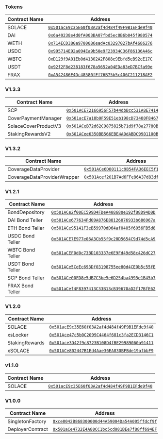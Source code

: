### Tokens

| Contract Name                | Address                                      |
|------------------------------|----------------------------------------------|
| SOLACE                       | [`0x501acE9c35E60f03A2af4d484f49F9B1EFde9f40`](https://goerli.etherscan.io/address/0x501acE9c35E60f03A2af4d484f49F9B1EFde9f40) |
| DAI                          | [`0x6a49238e4d0fA003BA07fbd5ec8B6b045f980574`](https://goerli.etherscan.io/address/0x6a49238e4d0fA003BA07fbd5ec8B6b045f980574) |
| WETH                         | [`0x714ECD380a9700086eadAc03297027bAf4686276`](https://goerli.etherscan.io/address/0x714ECD380a9700086eadAc03297027bAf4686276) |
| USDC                         | [`0x995714E92a094Ea9b50e9F23934C36F86136A46c`](https://goerli.etherscan.io/address/0x995714E92a094Ea9b50e9F23934C36F86136A46c) |
| WBTC                         | [`0xD129f9A01Eb0d41302A2F808e9Ebfd5eB92cE17C`](https://goerli.etherscan.io/address/0xD129f9A01Eb0d41302A2F808e9Ebfd5eB92cE17C) |
| USDT                         | [`0x92f2F8d238183f678a5652a04EDa83eD7BCfa99e`](https://goerli.etherscan.io/address/0x92f2F8d238183f678a5652a04EDa83eD7BCfa99e) |
| FRAX                         | [`0xA542486E4Dc48580fFf76B75b5c406C211218AE2`](https://goerli.etherscan.io/address/0xA542486E4Dc48580fFf76B75b5c406C211218AE2) |

### V1.3.3

| Contract Name                | Address                                      |
|------------------------------|----------------------------------------------|
| SCP                          | [`0x501ACE72166956F57b44dbBcc531A8E741449997`](https://goerli.etherscan.io/address/0x501ACE72166956F57b44dbBcc531A8E741449997) |
| CoverPaymentManager          | [`0x501acE7a18b0F59E51eb198cD73480F8467DE100`](https://goerli.etherscan.io/address/0x501acE7a18b0F59E51eb198cD73480F8467DE100) |
| SolaceCoverProductV3         | [`0x501ACeB72d62C9875825b71d9f78a27780B5624d`](https://goerli.etherscan.io/address/0x501ACeB72d62C9875825b71d9f78a27780B5624d) |
| StakingRewardsV2             | [`0x501ACee6350BB566EBE4A0dABDC9901100B8c445`](https://goerli.etherscan.io/address/0x501ACee6350BB566EBE4A0dABDC9901100B8c445) |

### V1.3.2

| Contract Name                | Address                                      |
|------------------------------|----------------------------------------------|
| CoverageDataProvider         | [`0x501ACe6D80111c9B54FA36EEC5f1B213d7F24770`](https://goerli.etherscan.io/address/0x501ACe6D80111c9B54FA36EEC5f1B213d7F24770) |
| CoverageDataProviderWrapper  | [`0x501Acef201B7Ad6FFe86A37d83df757454924aD5`](https://goerli.etherscan.io/address/0x501Acef201B7Ad6FFe86A37d83df757454924aD5) |

### V1.2.1

| Contract Name                | Address                                      |
|------------------------------|----------------------------------------------|
| BondDepository               | [`0x501ACe2f00EC599D4FDeA408680e192f88D94D0D`](https://goerli.etherscan.io/address/0x501ACe2f00EC599D4FDeA408680e192f88D94D0D) |
| DAI Bond Teller              | [`0x501ACe677634Fd09A876E88126076933b686967a`](https://goerli.etherscan.io/address/0x501ACe677634Fd09A876E88126076933b686967a) |
| ETH Bond Teller              | [`0x501ACe95141F3eB59970dD64af0405f6056FB5d8`](https://goerli.etherscan.io/address/0x501ACe95141F3eB59970dD64af0405f6056FB5d8) |
| USDC Bond Teller             | [`0x501ACE7E977e06A3Cb55f9c28D5654C9d74d5cA9`](https://goerli.etherscan.io/address/0x501ACE7E977e06A3Cb55f9c28D5654C9d74d5cA9) |
| WBTC Bond Teller             | [`0x501aCEF0d0c73BD103337e6E9Fd49d58c426dC27`](https://goerli.etherscan.io/address/0x501aCEF0d0c73BD103337e6E9Fd49d58c426dC27) |
| USDT Bond Teller             | [`0x501ACe5CeEc693Df03198755ee80d4CE0b5c55fE`](https://goerli.etherscan.io/address/0x501ACe5CeEc693Df03198755ee80d4CE0b5c55fE) |
| SCP Bond Teller              | [`0x501ACe00FD8e5dB7C3be5e6D254ba4995e1B45b7`](https://goerli.etherscan.io/address/0x501ACe00FD8e5dB7C3be5e6D254ba4995e1B45b7) |
| FRAX Bond Teller             | [`0x501aCef4F8397413C33B13cB39670aD2f17BfE62`](https://goerli.etherscan.io/address/0x501aCef4F8397413C33B13cB39670aD2f17BfE62) |

### V1.2.0

| Contract Name                | Address                                      |
|------------------------------|----------------------------------------------|
| SOLACE                       | [`0x501acE9c35E60f03A2af4d484f49F9B1EFde9f40`](https://goerli.etherscan.io/address/0x501acE9c35E60f03A2af4d484f49F9B1EFde9f40) |
| xsLocker                     | [`0x501Ace47c5b0C2099C4464f681c3fa2ECD3146C1`](https://goerli.etherscan.io/address/0x501Ace47c5b0C2099C4464f681c3fa2ECD3146C1) |
| StakingRewards               | [`0x501ace3D42f9c8723B108D4fBE29989060a91411`](https://goerli.etherscan.io/address/0x501ace3D42f9c8723B108D4fBE29989060a91411) |
| xSOLACE                      | [`0x501ACe802447B1Ed4Aae36EA830BFBde19afbbF9`](https://goerli.etherscan.io/address/0x501ACe802447B1Ed4Aae36EA830BFBde19afbbF9) |

### v1.1.0

| Contract Name                | Address                                      |
|------------------------------|----------------------------------------------|
| SOLACE                       | [`0x501acE9c35E60f03A2af4d484f49F9B1EFde9f40`](https://goerli.etherscan.io/address/0x501acE9c35E60f03A2af4d484f49F9B1EFde9f40) |

### V1.0.0

| Contract Name                | Address                                      |
|------------------------------|----------------------------------------------|
| SingletonFactory             | [`0xce0042B868300000d44A59004Da54A005ffdcf9f`](https://goerli.etherscan.io/address/address/0xce0042B868300000d44A59004Da54A005ffdcf9f) |
| DeployerContract             | [`0x501aCe4732E4A80CC1bc5cd081BEe7f88ff694EF`](https://goerli.etherscan.io/address/address/0x501aCe4732E4A80CC1bc5cd081BEe7f88ff694EF) |
